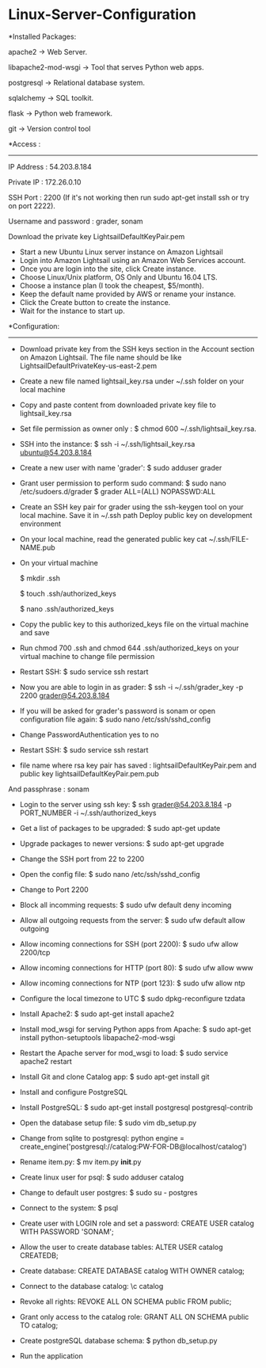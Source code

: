 # Linux-Server-Configuration

*Installed Packages:

apache2 -> Web Server.

libapache2-mod-wsgi -> Tool that serves Python web apps.

postgresql -> Relational database system.

sqlalchemy -> SQL toolkit.

flask -> Python web framework.

git -> Version control tool

 *Access :
 _________
 IP Address : 54.203.8.184

 Private IP : 172.26.0.10
 
 SSH Port : 2200
 (If it's not working then run sudo apt-get install ssh or try on port 2222).
 
 Username and password : grader, sonam
 
 Download the private key LightsailDefaultKeyPair.pem
 
 
 
 * Start a new Ubuntu Linux server instance on Amazon Lightsail
* Login into Amazon Lightsail using an Amazon Web Services account.
* Once you are login into the site, click Create instance.
* Choose Linux/Unix platform, OS Only and Ubuntu 16.04 LTS.
* Choose a instance plan (I took the cheapest, $5/month).
* Keep the default name provided by AWS or rename your instance.
* Click the Create button to create the instance.
* Wait for the instance to start up.

 *Configuration:
 ________________
 
 * Download private key from the SSH keys section in the Account section on Amazon Lightsail. The file name should be like LightsailDefaultPrivateKey-us-east-2.pem
 
 * Create a new file named lightsail_key.rsa under ~/.ssh folder on your local machine
 
 * Copy and paste content from downloaded private key file to lightsail_key.rsa
 
 * Set file permission as owner only : $ chmod 600 ~/.ssh/lightsail_key.rsa.
 
 * SSH into the instance: $ ssh -i ~/.ssh/lightsail_key.rsa ubuntu@54.203.8.184
 
 *  Create a new user with name 'grader':
  $ sudo adduser grader
  
* Grant user permission to perform sudo command:
  $ sudo nano /etc/sudoers.d/grader
  $ grader ALL=(ALL) NOPASSWD:ALL 

 
 * Create an SSH key pair for grader using the ssh-keygen tool on your local machine. Save it in ~/.ssh path
    Deploy public key on development environment
    
 * On your local machine, read the generated public key cat ~/.ssh/FILE-NAME.pub
 
 * On your virtual machine
 
   $ mkdir .ssh
   
   $ touch .ssh/authorized_keys
   
   $ nano .ssh/authorized_keys
   
* Copy the public key to this authorized_keys file on the virtual machine and save

* Run chmod 700 .ssh and chmod 644 .ssh/authorized_keys on your virtual machine to change file permission

* Restart SSH: $ sudo service ssh restart

* Now you are able to login in as grader: $ ssh -i ~/.ssh/grader_key -p 2200 grader@54.203.8.184

* If you will be asked for grader's password is sonam or open configuration file again: $ sudo nano /etc/ssh/sshd_config

 * Change PasswordAuthentication yes to no
 
* Restart SSH: $ sudo service ssh restart
   
 *  file name where rsa key pair has saved : lightsailDefaultKeyPair.pem and public key lightsailDefaultKeyPair.pem.pub
   
   And passphrase : sonam

* Login to the server using ssh key:
  $ ssh grader@54.203.8.184 -p PORT_NUMBER -i ~/.ssh/authorized_keys
  
* Get a list of packages to be upgraded:
  $ sudo apt-get update
* Upgrade packages to newer versions:
  $ sudo apt-get upgrade
* Change the SSH port from 22 to 2200
* Open the config file:
  $ sudo nano /etc/ssh/sshd_config
* Change to Port 2200

* Block all incomming requests:
  $ sudo ufw default deny incoming
* Allow all outgoing requests from the server:
  $ sudo ufw default allow outgoing
* Allow incoming connections for SSH (port 2200):
  $ sudo ufw allow 2200/tcp
* Allow incoming connections for HTTP (port 80):
  $ sudo ufw allow www
* Allow incoming connections for NTP (port 123):
  $ sudo ufw allow ntp
  
* Configure the local timezone to UTC
  $ sudo dpkg-reconfigure tzdata   
  
* Install Apache2:
  $ sudo apt-get install apache2
* Install mod_wsgi for serving Python apps from Apache:
  $ sudo apt-get install python-setuptools libapache2-mod-wsgi
* Restart the Apache server for mod_wsgi to load:
  $ sudo service apache2 restart

* Install Git and clone Catalog app:
  $ sudo apt-get install git 
* Install and configure PostgreSQL

* Install PostgreSQL:
  $ sudo apt-get install postgresql postgresql-contrib
  
* Open the database setup file:
  $ sudo vim db_setup.py
* Change from sqlite to postgresql:
  python engine = create_engine('postgresql://catalog:PW-FOR-DB@localhost/catalog')
* Rename item.py: 
  $ mv item.py __init__.py
* Create linux user for psql:
  $ sudo adduser catalog
* Change to default user postgres:
  $ sudo su - postgres
* Connect to the system:
  $ psql
* Create user with LOGIN role and set a password:
  CREATE USER catalog WITH PASSWORD 'SONAM';
* Allow the user to create database tables:
  ALTER USER catalog CREATEDB;
* Create database:
  CREATE DATABASE catalog WITH OWNER catalog;
* Connect to the database catalog:
  \c catalog
* Revoke all rights:
  REVOKE ALL ON SCHEMA public FROM public;
* Grant only access to the catalog role:
  GRANT ALL ON SCHEMA public TO catalog;
* Create postgreSQL database schema:
  $ python db_setup.py
* Run the application 
